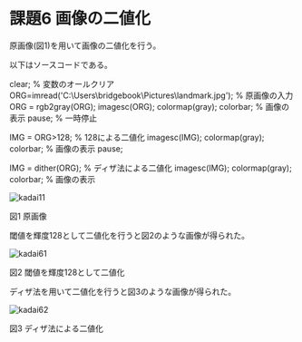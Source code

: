 # 課題6 画像の二値化

原画像(図1)を用いて画像の二値化を行う。

以下はソースコードである。

clear; % 変数のオールクリア
ORG=imread('C:\Users\bridgebook\Pictures\landmark.jpg'); % 原画像の入力
ORG = rgb2gray(ORG);
imagesc(ORG); colormap(gray); colorbar; % 画像の表示
pause; % 一時停止


IMG = ORG>128; % 128による二値化
imagesc(IMG); colormap(gray); colorbar; % 画像の表示
pause;

IMG = dither(ORG); % ディザ法による二値化
imagesc(IMG); colormap(gray); colorbar; % 画像の表示


![kadai11](https://user-images.githubusercontent.com/35340807/34903547-2190a0fe-f877-11e7-8a4c-f1ff2ba06166.png)

図1 原画像

閾値を輝度128として二値化を行うと図2のような画像が得られた。

![kadai61](https://user-images.githubusercontent.com/35340807/34904094-af18032c-f881-11e7-858b-858cf9a2583f.PNG)

図2 閾値を輝度128として二値化

ディザ法を用いて二値化を行うと図3のような画像が得られた。

![kadai62](https://user-images.githubusercontent.com/35340807/34904095-af41fdb2-f881-11e7-9b79-ab9e0ff4a5e8.PNG)

図3 ディザ法による二値化
